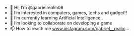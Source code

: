 - 👋 Hi, I’m @gabrielrealm08
- 👀 I’m interested in computers, games, techs and gadget!!
- 🌱 I’m currently learning Artificial Intelligence..
- 💞️ I’m looking to collaborate on developing a game
- 📫 How to reach me www.instagram.com/gabriel__realm...

<!---
gabrielrealm08/gabrielrealm08 is a ✨ special ✨ repository because its `README.md` (this file) appears on your GitHub profile.
You can click the Preview link to take a look at your changes.
--->
